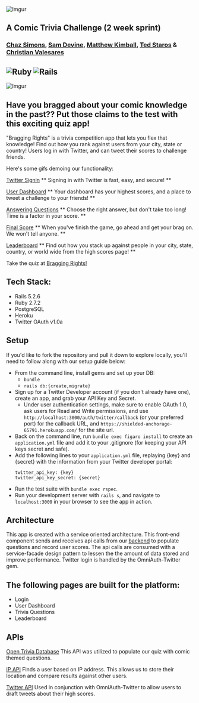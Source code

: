 ![Imgur](https://i.imgur.com/lq0RgRC.png)

A Comic Trivia Challenge (2 week sprint)
----------------------------------------
### [Chaz Simons](https://github.com/chazsimons), [Sam Devine](https://github.com/samueldevine), [Matthew Kimball](https://github.com/mekimball), [Ted Staros](https://github.com/tstaros23) & [Christian Valesares](https://github.com/cvalesares)


![Ruby](https://img.shields.io/badge/Ruby-v2.7.2-red) ![Rails](https://img.shields.io/badge/Rails-v5.2.6-red)
---

![Imgur](https://i.imgur.com/q7ICv3F.png)

## Have you bragged about your comic knowledge in the past?? Put those claims to the test with this exciting quiz app!

"Bragging Rights" is a trivia competition app that lets you flex that knowledge! Find out how you rank against users from your city, state or country! Users log in with Twitter, and can tweet their scores to challenge friends. 

Here's some gifs demoing our functionality:

[Twitter Signin](https://i.imgur.com/egKoOFP.gif)
** Signing in with Twitter is fast, easy, and secure! **

[User Dashboard](https://i.imgur.com/yKJW0f3.gif)
** Your dashboard has your highest scores, and a place to tweet a challenge to your friends! **

[Answering Questions](https://i.imgur.com/lBL7Awh.gif)
** Choose the right answer, but don't take too long! Time is a factor in your score. **

[Final Score](https://i.imgur.com/NtZadQV.gif)
** When you've finish the game, go ahead and get your brag on. We won't tell anyone. **

[Leaderboard](https://i.imgur.com/Qjl1xMB.gif)
** Find out how you stack up against people in your city, state, country, or world wide from the high scores page! **

Take the quiz at [Bragging Rights!](https://bragging-rights-quiz.herokuapp.com/)

## Tech Stack:
- Rails 5.2.6
- Ruby 2.7.2
- PostgreSQL
- Heroku
- Twitter OAuth v1.0a

## Setup

If you'd like to fork the repository and pull it down to explore locally, you'll need to follow along with our setup guide below:

* From the command line, install gems and set up your DB:
    * `bundle`
    * `rails db:{create,migrate}`
* Sign up for a Twitter Developer account (if you don't already have one), create an app, and grab your API Key and Secret.
    * Under user authentication settings, make sure to enable OAuth 1.0, ask users for Read and Write permissions, and use `http://localhost:3000/auth/twitter/callback` (or your preferred port) for the callback URL, and `https://shielded-anchorage-65791.herokuapp.com/` for the site url.
* Back on the command line, run `bundle exec figaro install` to create an `application.yml` file and add it to your .gitignore (for keeping your API keys secret and safe).
* Add the following lines to your `application.yml` file, replaying {key} and {secret} with the information from your Twitter developer portal:
   ```
   twitter_api_key: {key}
   twitter_api_key_secret: {secret}
   ```
* Run the test suite with `bundle exec rspec`.
* Run your development server with `rails s`, and navigate to `localhost:3000` in your browser to see the app in action.

## Architecture
This app is created with a service oriented architecture. This front-end component sends and receives api calls from our [backend](https://github.com/samueldevine/bragging-rights-be) to populate questions and record user scores.
The api calls are consumed with a service-facade design pattern to lessen the the amount of data stored and improve performance.
Twitter login is handled by the OmniAuth-Twitter gem.

## The following pages are built for the platform:
- Login
- User Dashboard
- Trivia Questions
- Leaderboard

## APIs

[Open Trivia Database](https://opentdb.com/)
This API was utilized to populate our quiz with comic themed questions.

[IP API](https://ip-api.com/)
Finds a user based on IP address. This allows us to store their location and compare results against other users.

[Twitter API](https://developer.twitter.com/en)
Used in conjunction with OmniAuth-Twitter to allow users to draft tweets about their high scores.
<!-- Potentially add links to the APIs we are using or move the description to this section -->
